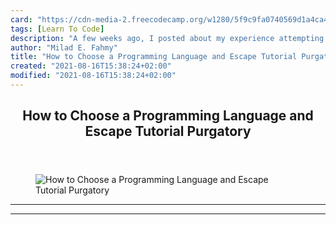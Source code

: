 ```yaml
---
card: "https://cdn-media-2.freecodecamp.org/w1280/5f9c9fa0740569d1a4ca43a4.jpg"
tags: [Learn To Code]
description: "A few weeks ago, I posted about my experience attempting to l"
author: "Milad E. Fahmy"
title: "How to Choose a Programming Language and Escape Tutorial Purgatory"
created: "2021-08-16T15:38:24+02:00"
modified: "2021-08-16T15:38:24+02:00"
---
```

<div class="site-wrapper">
<main id="site-main" class="site-main outer">
<div class="inner">
<article class="post-full post tag-learn-to-code tag-javascript tag-python tag-c tag-tutorial tag-freecodecamp tag-codecademy tag-udemy tag-game-development tag-beginner tag-tutorial-purgatory ">
<header class="post-full-header">
<h1 class="post-full-title">How to Choose a Programming Language and Escape Tutorial Purgatory</h1>
</header>
<figure class="post-full-image">
<picture>
<source media="(max-width: 700px)" sizes="1px" srcset="data:image/gif;base64,R0lGODlhAQABAIAAAAAAAP///yH5BAEAAAAALAAAAAABAAEAAAIBRAA7 1w">
<source media="(min-width: 701px)" sizes="(max-width: 800px) 400px,
(max-width: 1170px) 700px,
1400px" srcset="https://cdn-media-2.freecodecamp.org/w1280/5f9c9fa0740569d1a4ca43a4.jpg 300w,
https://cdn-media-2.freecodecamp.org/w1280/5f9c9fa0740569d1a4ca43a4.jpg 600w,
https://cdn-media-2.freecodecamp.org/w1280/5f9c9fa0740569d1a4ca43a4.jpg 1000w,
https://cdn-media-2.freecodecamp.org/w1280/5f9c9fa0740569d1a4ca43a4.jpg 2000w">
<img onerror="this.style.display='none'" src="https://cdn-media-2.freecodecamp.org/w1280/5f9c9fa0740569d1a4ca43a4.jpg" alt="How to Choose a Programming Language and Escape Tutorial Purgatory">
</picture>
</figure>
<section class="post-full-content">
<div class="post-content">
</div>
<hr>
<hr>
</section>
</article>
</div>
</main>
</div>
<!-- Google Tag Manager (noscript) -->
<!-- End Google Tag Manager (noscript) -->
